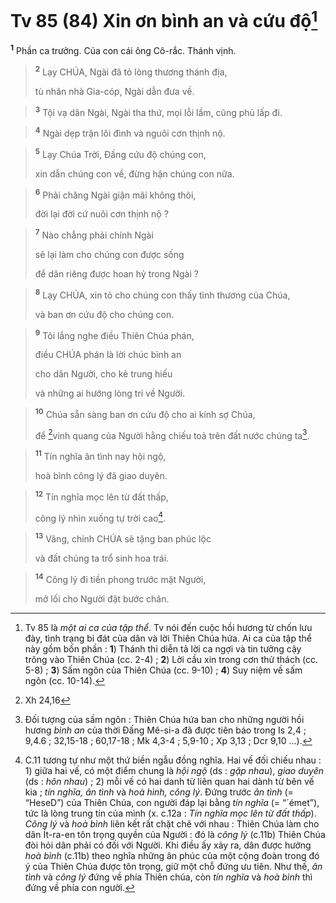 # Tv 85 (84) Xin ơn bình an và cứu độ[^1]
<sup><b>1</b></sup> Phần ca trưởng. Của con cái ông Cô-rắc. Thánh vịnh.


> <sup><b>2</b></sup> Lạy CHÚA, Ngài đã tỏ lòng thương thánh địa,
> 
> tù nhân nhà Gia-cóp, Ngài dẫn đưa về.
>


> <sup><b>3</b></sup> Tội vạ dân Ngài, Ngài tha thứ, mọi lỗi lầm, cũng phủ lấp đi.
>


> <sup><b>4</b></sup> Ngài dẹp trận lôi đình và nguôi cơn thịnh nộ.
>


> <sup><b>5</b></sup> Lạy Chúa Trời, Đấng cứu độ chúng con,
> 
> xin dẫn chúng con về, đừng hận chúng con nữa.
>


> <sup><b>6</b></sup> Phải chăng Ngài giận mãi không thôi,
> 
> đời lại đời cứ nuôi cơn thịnh nộ ?
>


> <sup><b>7</b></sup> Nào chẳng phải chính Ngài
> 
> sẽ lại làm cho chúng con được sống
> 
> để dân riêng được hoan hỷ trong Ngài ?
>


> <sup><b>8</b></sup> Lạy CHÚA, xin tỏ cho chúng con thấy tình thương của Chúa,
> 
> và ban ơn cứu độ cho chúng con.
>


> <sup><b>9</b></sup> Tôi lắng nghe điều Thiên Chúa phán,
> 
> điều CHÚA phán là lời chúc bình an
> 
> cho dân Người, cho kẻ trung hiếu
> 
> và những ai hướng lòng trí về Người.
>


> <sup><b>10</b></sup> Chúa sẵn sàng ban ơn cứu độ cho ai kính sợ Chúa,
> 
> để [^1*]vinh quang của Người hằng chiếu toả trên đất nước chúng ta[^2].
>


> <sup><b>11</b></sup> Tín nghĩa ân tình nay hội ngộ,
> 
> hoà bình công lý đã giao duyên.
>


> <sup><b>12</b></sup> Tín nghĩa mọc lên từ đất thấp,
> 
> công lý nhìn xuống tự trời cao[^3].
>


> <sup><b>13</b></sup> Vâng, chính CHÚA sẽ tặng ban phúc lộc
> 
> và đất chúng ta trổ sinh hoa trái.
>


> <sup><b>14</b></sup> Công lý đi tiền phong trước mặt Người,
> 
> mở lối cho Người đặt bước chân.
>

[^1]: Tv 85 là <i>một ai ca của tập thể</i>. Tv nói đến cuộc hồi hương từ chốn lưu đày, tình trạng bi đát của dân và lời Thiên Chúa hứa. Ai ca của tập thể này gồm bốn phần : <b>1</b>) Thánh thi diễn tả lời ca ngợi và tin tưởng cậy trông vào Thiên Chúa (cc. 2-4) ; <b>2</b>) Lời cầu xin trong cơn thử thách (cc. 5-8) ; <b>3</b>) Sấm ngôn của Thiên Chúa (cc. 9-10) ; <b>4</b>) Suy niệm về sấm ngôn (cc. 10-14).
[^2]: Đối tượng của sấm ngôn : Thiên Chúa hứa ban cho những người hồi hương <i>bình an</i> của thời Đấng Mê-si-a đã được tiên báo trong Is 2,4 ; 9,4.6 ; 32,15-18 ; 60,17-18 ; Mk 4,3-4 ; 5,9-10 ; Xp 3,13 ; Dcr 9,10 ...).
[^3]: C.11 tương tự như một thứ biền ngẫu đồng nghĩa. Hai vế đối chiếu nhau : 1) giữa hai vế, có một điểm chung là <i>hội ngộ</i> (ds : <i>gặp nhau</i>), <i>giao duyên</i> (ds : <i>hôn nhau</i>) ; 2) mỗi vế có hai danh từ liên quan hai dành từ bên vế kia ; <i>tín nghĩa, ân tình</i> và <i>hoà hình, công lý</i>. Đứng trước <i>ân tình</i> (= “<span class="hebrew-translit">HeseD</span>”) của Thiên Chúa, con người đáp lại bằng <i>tín nghĩa</i> (= “<span class="hebrew-translit">´émet</span>”), tức là lòng trung tín của mình (x. c.12a : <i>Tín nghĩa mọc lên từ đất thấp</i>). <i>Công lý</i> và <i>hoà bình</i> liên kết rất chặt chẽ với nhau : Thiên Chúa làm cho dân Ít-ra-en tôn trọng quyền của Người : đó là <i>công lý</i> (c.11b) Thiên Chúa đòi hỏi dân phải có đối với Người. Khi điều ấy xảy ra, dân được hưởng <i>hoà bình</i> (c.11b) theo nghĩa những ân phúc của một cộng đoàn trong đó ý của Thiên Chúa được tôn trọng, giữ một chỗ đứng ưu tiên. Như thế, <i>ân tình</i> và <i>công lý</i> đứng về phía Thiên chúa, còn <i>tín nghĩa</i> và <i>hoà bình</i> thì đứng về phía con người.
[^1*]: Xh 24,16
